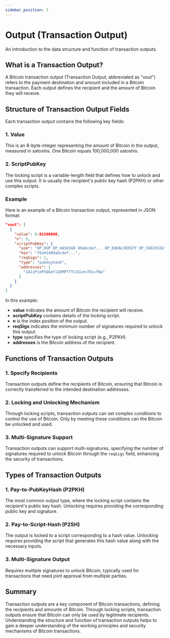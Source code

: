 ```yaml
---
sidebar_position: 3
---
```


# Output (Transaction Output)

An introduction to the data structure and function of transaction outputs.

## What is a Transaction Output?

A Bitcoin transaction output (Transaction Output, abbreviated as "vout") refers to the payment destination and amount
included in a Bitcoin transaction. Each output defines the recipient and the amount of Bitcoin they will receive.

## Structure of Transaction Output Fields

Each transaction output contains the following key fields:

### 1. Value

This is an 8-byte integer representing the amount of Bitcoin in the output, measured in satoshis. One Bitcoin equals
100,000,000 satoshis.

### 2. ScriptPubKey

The locking script is a variable-length field that defines how to unlock and use this output. It is usually the
recipient's public key hash (P2PKH) or other complex scripts.

### Example

Here is an example of a Bitcoin transaction output, represented in JSON format:


```json
"vout": [
  {
    "value": 0.01500000,
    "n": 0,
    "scriptPubKey": {
      "asm": "OP_DUP OP_HASH160 89abcdef... OP_EQUALVERIFY OP_CHECKSIG",
      "hex": "76a91489abcdef...",
      "reqSigs": 1,
      "type": "pubkeyhash",
      "addresses": [
        "1A1zP1eP5QGefi2DMPTfTL5SLmv7DivfNa"
      ]
    }
  }
]
```

In this example:

- **value** indicates the amount of Bitcoin the recipient will receive.
- **scriptPubKey** contains details of the locking script.
- **n** is the index position of the output.
- **reqSigs** indicates the minimum number of signatures required to unlock this output.
- **type** specifies the type of locking script (e.g., P2PKH).
- **addresses** is the Bitcoin address of the recipient.

## Functions of Transaction Outputs

### 1. Specify Recipients

Transaction outputs define the recipients of Bitcoin, ensuring that Bitcoin is correctly transferred to the intended
destination addresses.

### 2. Locking and Unlocking Mechanism

Through locking scripts, transaction outputs can set complex conditions to control the use of Bitcoin. Only by meeting
these conditions can the Bitcoin be unlocked and used.

### 3. Multi-Signature Support

Transaction outputs can support multi-signatures, specifying the number of signatures required to unlock Bitcoin through
the `reqSigs` field, enhancing the security of transactions.

## Types of Transaction Outputs

### 1. Pay-to-PubKeyHash (P2PKH)

The most common output type, where the locking script contains the recipient's public key hash. Unlocking requires
providing the corresponding public key and signature.

### 2. Pay-to-Script-Hash (P2SH)

The output is locked to a script corresponding to a hash value. Unlocking requires providing the script that generates
this hash value along with the necessary inputs.

### 3. Multi-Signature Output

Requires multiple signatures to unlock Bitcoin, typically used for transactions that need joint approval from multiple
parties.

## Summary

Transaction outputs are a key component of Bitcoin transactions, defining the recipients and amounts of Bitcoin. Through
locking scripts, transaction outputs ensure that Bitcoin can only be used by legitimate recipients. Understanding the
structure and function of transaction outputs helps to gain a deeper understanding of the working principles and
security mechanisms of Bitcoin transactions.
